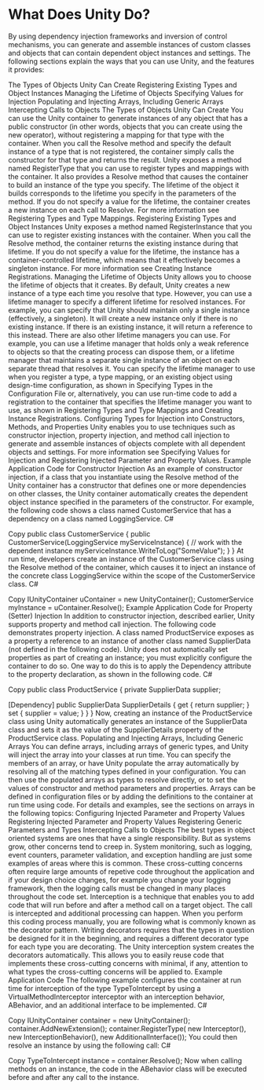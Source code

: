 # What Does Unity Do?


By using dependency injection frameworks and inversion of control mechanisms, you can generate and assemble instances of custom classes and objects that can contain dependent object instances and settings. The following sections explain the ways that you can use Unity, and the features it provides:

The Types of Objects Unity Can Create
Registering Existing Types and Object Instances
Managing the Lifetime of Objects
Specifying Values for Injection
Populating and Injecting Arrays, Including Generic Arrays
Intercepting Calls to Objects
The Types of Objects Unity Can Create
You can use the Unity container to generate instances of any object that has a public constructor (in other words, objects that you can create using the new operator), without registering a mapping for that type with the container. When you call the Resolve method and specify the default instance of a type that is not registered, the container simply calls the constructor for that type and returns the result.
Unity exposes a method named RegisterType that you can use to register types and mappings with the container. It also provides a Resolve method that causes the container to build an instance of the type you specify. The lifetime of the object it builds corresponds to the lifetime you specify in the parameters of the method. If you do not specify a value for the lifetime, the container creates a new instance on each call to Resolve. For more information see Registering Types and Type Mappings.
Registering Existing Types and Object Instances
Unity exposes a method named RegisterInstance that you can use to register existing instances with the container. When you call the Resolve method, the container returns the existing instance during that lifetime. If you do not specify a value for the lifetime, the instance has a container-controlled lifetime, which means that it effectively becomes a singleton instance. For more information see Creating Instance Registrations.
Managing the Lifetime of Objects
Unity allows you to choose the lifetime of objects that it creates. By default, Unity creates a new instance of a type each time you resolve that type. However, you can use a lifetime manager to specify a different lifetime for resolved instances. For example, you can specify that Unity should maintain only a single instance (effectively, a singleton). It will create a new instance only if there is no existing instance. If there is an existing instance, it will return a reference to this instead. There are also other lifetime managers you can use. For example, you can use a lifetime manager that holds only a weak reference to objects so that the creating process can dispose them, or a lifetime manager that maintains a separate single instance of an object on each separate thread that resolves it.
You can specify the lifetime manager to use when you register a type, a type mapping, or an existing object using design-time configuration, as shown in Specifying Types in the Configuration File or, alternatively, you can use run-time code to add a registration to the container that specifies the lifetime manager you want to use, as shown in Registering Types and Type Mappings and Creating Instance Registrations.
Configuring Types for Injection into Constructors, Methods, and Properties
Unity enables you to use techniques such as constructor injection, property injection, and method call injection to generate and assemble instances of objects complete with all dependent objects and settings. For more information see Specifying Values for Injection and Registering Injected Parameter and Property Values.
Example Application Code for Constructor Injection
As an example of constructor injection, if a class that you instantiate using the Resolve method of the Unity container has a constructor that defines one or more dependencies on other classes, the Unity container automatically creates the dependent object instance specified in the parameters of the constructor. For example, the following code shows a class named CustomerService that has a dependency on a class named LoggingService.
C#

Copy
public class CustomerService
{
  public CustomerService(LoggingService myServiceInstance)
  {
    // work with the dependent instance
    myServiceInstance.WriteToLog("SomeValue");
  }
}
At run time, developers create an instance of the CustomerService class using the Resolve method of the container, which causes it to inject an instance of the concrete class LoggingService within the scope of the CustomerService class.
C#

Copy
IUnityContainer uContainer = new UnityContainer();
CustomerService myInstance = uContainer.Resolve<CustomerService>();
Example Application Code for Property (Setter) Injection
In addition to constructor injection, described earlier, Unity supports property and method call injection. The following code demonstrates property injection. A class named ProductService exposes as a property a reference to an instance of another class named SupplierData (not defined in the following code). Unity does not automatically set properties as part of creating an instance; you must explicitly configure the container to do so. One way to do this is to apply the Dependency attribute to the property declaration, as shown in the following code.
C#

Copy
public class ProductService
{
  private SupplierData supplier;

  [Dependency]
  public SupplierData SupplierDetails
  {
    get { return supplier; }
    set { supplier = value; }
  }
}
Now, creating an instance of the ProductService class using Unity automatically generates an instance of the SupplierData class and sets it as the value of the SupplierDetails property of the ProductService class.
Populating and Injecting Arrays, Including Generic Arrays
You can define arrays, including arrays of generic types, and Unity will inject the array into your classes at run time. You can specify the members of an array, or have Unity populate the array automatically by resolving all of the matching types defined in your configuration. You can then use the populated arrays as types to resolve directly, or to set the values of constructor and method parameters and properties. Arrays can be defined in configuration files or by adding the definitions to the container at run time using code.
For details and examples, see the sections on arrays in the following topics:
Configuring Injected Parameter and Property Values
Registering Injected Parameter and Property Values
Registering Generic Parameters and Types
Intercepting Calls to Objects
The best types in object oriented systems are ones that have a single responsibility. But as systems grow, other concerns tend to creep in. System monitoring, such as logging, event counters, parameter validation, and exception handling are just some examples of areas where this is common. These cross-cutting concerns often require large amounts of repetive code throughout the application and if your design choice changes, for example you change your logging framework, then the logging calls must be changed in many places throughout the code set.
Interception is a technique that enables you to add code that will run before and after a method call on a target object. The call is intercepted and additional processing can happen. When you perform this coding process manually, you are following what is commonly known as the decorator pattern. Writing decorators requires that the types in question be designed for it in the beginning, and requires a different decorator type for each type you are decorating.
The Unity interception system creates the decorators automatically. This allows you to easily reuse code that implements these cross-cutting concerns with minimal, if any, attention to what types the cross-cutting concerns will be applied to.
Example Application Code
The following example configures the container at run time for interception of the type TypeToIntercept by using a VirtualMethodInterceptor interceptor with an interception behavior, ABehavior, and an additional interface to be implemented.
C#

Copy
IUnityContainer container = new UnityContainer();
container.AddNewExtension<Interception>();
container.RegisterType<TypeToIntercept>(
        new Interceptor<VirtualMethodInterceptor>(),
        new InterceptionBehavior<ABehavior>(),
        new AdditionalInterface<IOtherInterface>());
You could then resolve an instance by using the following call:
C#

Copy
TypeToIntercept instance = container.Resolve<TypeToIntercept>();
Now when calling methods on an instance, the code in the ABehavior class will be executed before and after any call to the instance.
